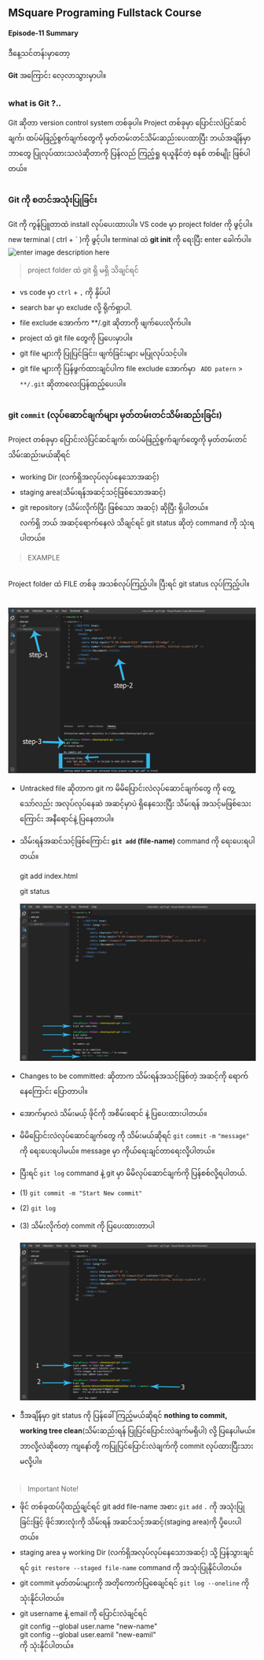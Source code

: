 ﻿## MSquare Programing Fullstack Course
#### Episode-11 Summary
ဒီနေ့သင်တန်းမှာတော့

**Git** အကြောင်း လေ့လာသွားမှာပါ။

## 
### what is Git ?..
Git ဆိုတာ version control system တစ်ခုပါ။
Project တစ်ခုမှာ ပြောင်းလဲပြင်ဆင်ချက်၊ ထပ်မံဖြည့်စွက်ချက်တွေကို မှတ်တမ်းတင်သိမ်းဆည်းပေးထာပြီး ဘယ်အချိန်မှာ ဘာတွေ ပြုလုပ်ထားသလဲဆိုတာကို ပြန်လည် ကြည့်ရှု ရယူနိုင်တဲ့ စနစ် တစ်မျိုး ဖြစ်ပါတယ်။
##
### Git ကို စတင်အသုံးပြုခြင်း
Git ကို ကွန်ပြူတာထဲ install လုပ်ပေးထားပါ။
VS code မှာ project folder ကို ဖွင့်ပါ။
new terminal ( ctrl + ` )ကို ဖွင့်ပါ။
terminal ထဲ **git init** ကို ရေးပြီး enter ခေါက်ပါ။<br>
![enter image description here](https://static.javatpoint.com/tutorial/git/images/git-init.png)
> project folder ထဲ git ရှိ မရှိ သိချင်ရင် 
- vs code မှာ `ctrl` + `,` ကို နှိပ်ပါ
- search bar မှာ  exclude လို့ ရိုက်ရှာပါ.
- file exclude အောက်က **/.git ဆိုတာကို ဖျက်ပေးလိုက်ပါ။
- project ထဲ git file တွေကို ပြပေးမှာပါ။
- git file  များကို ပြုပြင်ခြင်း၊ ဖျက်ခြင်းများ မပြုလုပ်သင့်ပါ။
- git file  များကို ပြန်ဖွက်ထားချင်ပါက file exclude အောက်မှာ ` ADD patern` > `**/.git`  ဆိုတာလေးပြန်ထည့်ပေးပါ။
##
### git `commit` (လုပ်ဆောင်ချက်များ မှတ်တမ်းတင်သိမ်းဆည်းခြင်း)

Project တစ်ခုမှာ ပြောင်းလဲပြင်ဆင်ချက်၊ ထပ်မံဖြည့်စွက်ချက်တွေကို မှတ်တမ်းတင်သိမ်းဆည်းမယ်ဆိုရင် 
- working Dir (လက်ရှိအလုပ်လုပ်နေသောအဆင့်)
- staging area(သိမ်းရန်အဆင့်သင့်ဖြစ်သောအဆင့်)
- git repository (သိမ်းလိုက်ပြီး ဖြစ်သော အဆင့်)
ဆိုပြီး ရှိပါတယ်။ <br>
လက်ရှိ ဘယ် အဆင့်ရောက်နေလဲ သိချင်ရင် git status ဆိုတဲ့ command ကို သုံးရပါတယ်။
>EXAMPLE

<BR>
Project folder ထဲ FILE တစ်ခု အသစ်လုပ်ကြည့်ပါ။
ပြီးရင် git status လုပ်ကြည့်ပါ။<br><br>

![enter image description here](https://github.com/Aungtat/MSquareFullstackCourseSummary/blob/main/git1.jpg?raw=true)
- Untracked file ဆိုတာက git က မိမိပြောင်းလဲလုပ်ဆောင်ချက်တွေ ကို တွေ့သော်လည်း အလုပ်လုပ်နေဆဲ အဆင့်မှာပဲ ရှိနေသေးပြီး သိမ်းရန် အသင့်မဖြစ်သေးကြောင်း အနီရောင်နဲ့ ပြနေတာပါ။
- သိမ်းရန်အဆင်သင့်ဖြစ်ကြောင်း **`git add` (file-name)** command ကို ရေးပေးရပါတယ်။

    git add index.html 

    git status<br>
    <br>![enter image description here](https://github.com/Aungtat/MSquareFullstackCourseSummary/blob/main/git2.jpg?raw=true)

- Changes to be committed: ဆိုတာက သိမ်းရန်အသင့်ဖြစ်တဲ့ အဆင့်ကို ရောက်နေကြောင်း ပြောတာပါ။
- အောက်မှာလဲ သိမ်းမယ့် ဖိုင်ကို အစိမ်းရောင် နဲ့ ပြပေးထားပါတယ်။
-  မိမိပြောင်းလဲလုပ်ဆောင်ချက်တွေ ကို သိမ်းမယ်ဆိုရင် `git` `commit` `-m` `"message"` ကို ရေးပေးရပါမယ်။ message မှာ ကိုယ်ရေးချင်တာရေးလို့ပါတယ်။ 
- ပြီးရင် `git log` command နဲ့ git မှာ မိမိလုပ်ဆောင်ချက်ကို ပြန်စစ်လို့ရပါတယ်.
- (1)  `git commit -m "Start New commit"`
- (2)  `git log`
- (3) သိမ်းလိုက်တဲ့ commit ကို ပြပေးထားတာပါ<br><br>
![enter image description here](https://github.com/Aungtat/MSquareFullstackCourseSummary/blob/main/git3.jpg?raw=true)
- ဒီအချိန်မှာ git status ကို ပြန်ခေါ်ကြည့်မယ်ဆိုရင် **nothing to commit, working tree clean**(သိမ်းဆည်းရန် ပြုပြင်ပြောင်းလဲချက်မရှိပါ) လို့ ပြနေပါမယ်။ဘာလို့လဲဆိုတော့ ကျနော်တို့ ကပြုပြင်ပြောင်းလဲချက်ကို commit လုပ်ထားပြီးသားမလို့ပါ။
##
> Important Note!

- ဖိုင် တစ်ခုထပ်ပိုထည့်ချင်ရင် git add file-name အစား `git` `add` `.` ကို အသုံးပြုခြင်းဖြင့် ဖိုင်အားလုံးကို သိမ်းရန် အဆင်သင့်အဆင့်(staging area)ကို ပို့ပေးပါတယ်။
- staging area မှ working Dir (လက်ရှိအလုပ်လုပ်နေသောအဆင့်) သို့ ပြန်သွားချင်ရင် `git restore --staged file-name` command ကို အသုံးပြုနိုင်ပါတယ်။
- git commit မှတ်တမ်းများကို အတိုကောက်ပြစေချင်ရင် `git log --oneline` ကို သုံးနိုင်ပါတယ်။
- git username နဲ့ email ကို ပြောင်းလဲချင်ရင် <br>
git config --global user.name "new-name"<br>
git config --global user.eamil "new-eamil"<br>
ကို သုံးနိုင်ပါတယ်။

